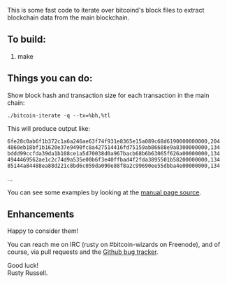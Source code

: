 This is some fast code to iterate over bitcoind's block files to
extract blockchain data from the main blockchain.

## To build:

1. make

## Things you can do:

Show block hash and transaction size for each transaction in the main chain:

	./bitcoin-iterate -q --tx=%bh,%tl

This will produce output like:

	6fe28c0ab6f1b372c1a6a246ae63f74f931e8365e15a089c68d6190000000000,204
	4860eb18bf1b1620e37e9490fc8a427514416fd75159ab86688e9a8300000000,134
	bddd99ccfda39da1b108ce1a5d70038d0a967bacb68b6b63065f626a00000000,134
	4944469562ae1c2c74d9a535e00b6f3e40ffbad4f2fda3895501b58200000000,134
	85144a84488ea88d221c8bd6c059da090e88f8a2c99690ee55dbba4e00000000,134
&hellip;

You can see some examples by looking at the [manual page source](https://github.com/rustyrussell/bitcoin-iterate/blob/master/doc/bitcoin-iterate.1.txt).

## Enhancements

Happy to consider them!

You can reach me on IRC (rusty on #bitcoin-wizards on Freenode), and
of course, via pull requests and the [Github bug
tracker](https://github.com/rustyrussell/bitcoin-iterate/issues).

Good luck!<br>
Rusty Russell.
